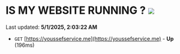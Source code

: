 # IS MY WEBSITE RUNNING ? [![](https://img.shields.io/static/v1?label=Sponsor&message=%E2%9D%A4&logo=GitHub&color=%23fe8e86)](https://github.com/sponsors/Youssef-Lehmam)

Last updated: **5/1/2025, 2:03:22 AM**

- `GET` [https://youssefservice.me](https://youssefservice.me) - **Up** (196ms)
